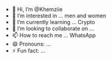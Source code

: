 - 👋 Hi, I’m @Khemziie
- 👀 I’m interested in ... men and women 
- 🌱 I’m currently learning ... Crypto 
- 💞️ I’m looking to collaborate on ...
- 📫 How to reach me ... WhatsApp 
- 😄 Pronouns: ...
- ⚡ Fun fact: ...

<!---
Khemziie/Khemziie is a ✨ special ✨ repository because its `README.md` (this file) appears on your GitHub profile.
You can click the Preview link to take a look at your changes.
--->
